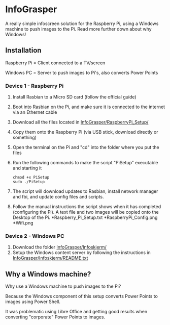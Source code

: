 # InfoGrasper
A really simple infoscreen solution for the Raspberry Pi, using a Windows machine to push images to the Pi. Read more further down about why Windows!


## Installation
Raspberry Pi = Client connected to a TV/screen

Windows PC = Server to push images to Pi's, also converts Power Points

### Device 1 - Raspberry Pi
1. Install Rasbian to a Micro SD card (follow the official guide)
2. Boot into Rasbian on the Pi, and make sure it is connected to the internet via an Ethernet cable
3. Download all the files located in [InfoGrasper/RaspberryPi_Setup/](https://github.com/runeandre/InfoGrasper/tree/master/RaspberryPi_Setup/)
4. Copy them onto the Raspberry Pi (via USB stick, download directly or something)
5. Open the terminal on the Pi and "cd" into the folder where you put the files
6. Run the following commands to make the script "PiSetup" executable and starting it

    ```    
    chmod +x PiSetup
    sudo ./PiSetup
    ```

7. The script will download updates to Rasbian, install network manager and fbi, and update config files and scripts.
8. Follow the manual instructions the script shows when it has completed (configuring the Pi).
   A text file and two images will be copied onto the Desktop of the Pi.
  *Raspberry_Pi_Setup.txt
  *RaspberryPi_Config.png
  *Wifi.png

### Device 2 - Windows PC
1. Download the folder [InfoGrasper/Infoskjerm/](https://github.com/runeandre/InfoGrasper/tree/master/Infoskjerm/)
2. Setup the Windows content server by following the instructions in [InfoGrasper/Infoskjerm/README.txt](https://github.com/runeandre/InfoGrasper/tree/master/Infoskjerm/README.txt)

## Why a Windows machine?
Why use a Windows machine to push images to the Pi?

Because the Windows component of this setup converts Power Points to images using Power Shell.

It was problematic using Libre Office and getting good results when converting "corporate" Power Points to images.